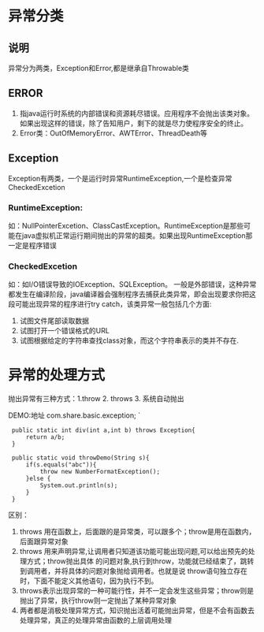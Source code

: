 # 异常分类

## 说明
异常分为两类，Exception和Error,都是继承自Throwable类
## ERROR
1. 指java运行时系统的内部错误和资源耗尽错误。应用程序不会抛出该类对象。如果出现这样的错误，除了告知用户，剩下的就是尽力使程序安全的终止。
2. Error类：OutOfMemoryError、AWTError、ThreadDeath等
## Exception
Exception有两类，一个是运行时异常RuntimeException,一个是检查异常CheckedExcetion
### RuntimeException:
如：NullPointerExcetion、ClassCastException。RuntimeException是那些可能在java虚拟机正常运行期间抛出的异常的超类。如果出现RuntimeException那一定是程序错误
### CheckedExcetion
如：如I/O错误导致的IOException、SQLException。
一般是外部错误，这种异常都发生在编译阶段，java编译器会强制程序去捕获此类异常，即会出现要求你把这段可能出现异常的程序进行try catch，该类异常一般包括几个方面:
1. 试图文件尾部读取数据
2. 试图打开一个错误格式的URL
3. 试图根据给定的字符串查找class对象，而这个字符串表示的类并不存在.
# 异常的处理方式
抛出异常有三种方式：1.throw 2. throws 3. 系统自动抛出

DEMO:地址 com.share.basic.exception;
`
     
     public static int div(int a,int b) throws Exception{
         return a/b;
     }
 
     public static void throwDemo(String s){
         if(s.equals("abc")){
             throw new NumberFormatException();
         }else {
             System.out.println(s);
         }
     }
区别：
1. throws 用在函数上，后面跟的是异常类，可以跟多个；throw是用在函数内，后面跟异常对象
2. throws 用来声明异常,让调用者只知道该功能可能出现问题,可以给出预先的处理方式；throw抛出具体
的问题对象,执行到throw，功能就已经结束了，跳转到调用者，并将具体的问题对象抛给调用者。也就是说
throw语句独立存在时，下面不能定义其他语句，因为执行不到。
3. throws表示出现异常的一种可能行性，并不一定会发生这些异常；throw则是抛出了异常，执行throw则一定抛出了某种异常对象
4. 两者都是消极处理异常方式，知识抛出活着可能抛出异常，但是不会有函数去处理异常，真正的处理异常由函数的上层调用处理


    
 



